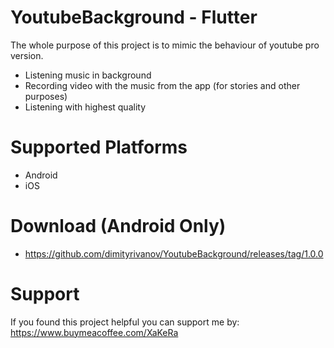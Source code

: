 # YoutubeBackground - Flutter

The whole purpose of this project is to mimic the behaviour of youtube pro version.
  - Listening music in background
  - Recording video with the music from the app (for stories and other purposes)
  - Listening with highest quality

# Supported Platforms
  - Android
  - iOS
  
# Download (Android Only)
  - https://github.com/dimityrivanov/YoutubeBackground/releases/tag/1.0.0

# Support
If you found this project helpful you can support me by: 
https://www.buymeacoffee.com/XaKeRa
